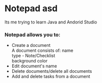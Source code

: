 # Notepad asd
Its me trying to learn Java and Andorid Studio

### Notepad allows you to:
* Create a document  
A document consists of:
   name  
   type - Note/Checklist  
   background color    
* Edit document's name
* Delete documents/delete all documents
* Add and delete tasks from a document
